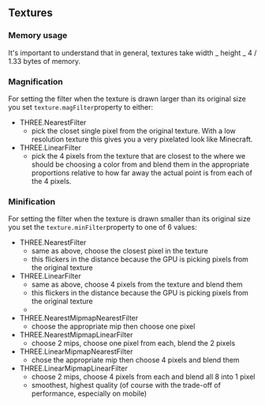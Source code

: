 ## Textures

### Memory usage

It's important to understand that in general, textures take width _ height _ 4 / 1.33 bytes of memory.

### Magnification

For setting the filter when the texture is drawn larger than its original size you set `texture.magFilter`property to either:

- THREE.NearestFilter
  - pick the closet single pixel from the original texture. With a low resolution texture this gives you a very pixelated look like Minecraft.
- THREE.LinearFilter
  - pick the 4 pixels from the texture that are closest to the where we should be choosing a color from and blend them in the appropriate proportions relative to how far away the actual point is from each of the 4 pixels.

### Minification

For setting the filter when the texture is drawn smaller than its original size you set the `texture.minFilter`property to one of 6 values:

- THREE.NearestFilter
  - same as above, choose the closest pixel in the texture
  - this flickers in the distance because the GPU is picking pixels from the original texture
- THREE.LinearFilter
  - same as above, choose 4 pixels from the texture and blend them
  - this flickers in the distance because the GPU is picking pixels from the original texture
  -
- THREE.NearestMipmapNearestFilter
  - choose the appropriate mip then choose one pixel
- THREE.NearestMipmapLinearFilter
  - choose 2 mips, choose one pixel from each, blend the 2 pixels
- THREE.LinearMipmapNearestFilter
  - chose the appropriate mip then choose 4 pixels and blend them
- THREE.LinearMipmapLinearFilter
  - choose 2 mips, choose 4 pixels from each and blend all 8 into 1 pixel
  - smoothest, highest quality (of course with the trade-off of performance, especially on mobile)
